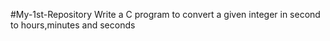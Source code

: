 #My-1st-Repository
Write a C program to convert a given integer in second to hours,minutes and seconds
